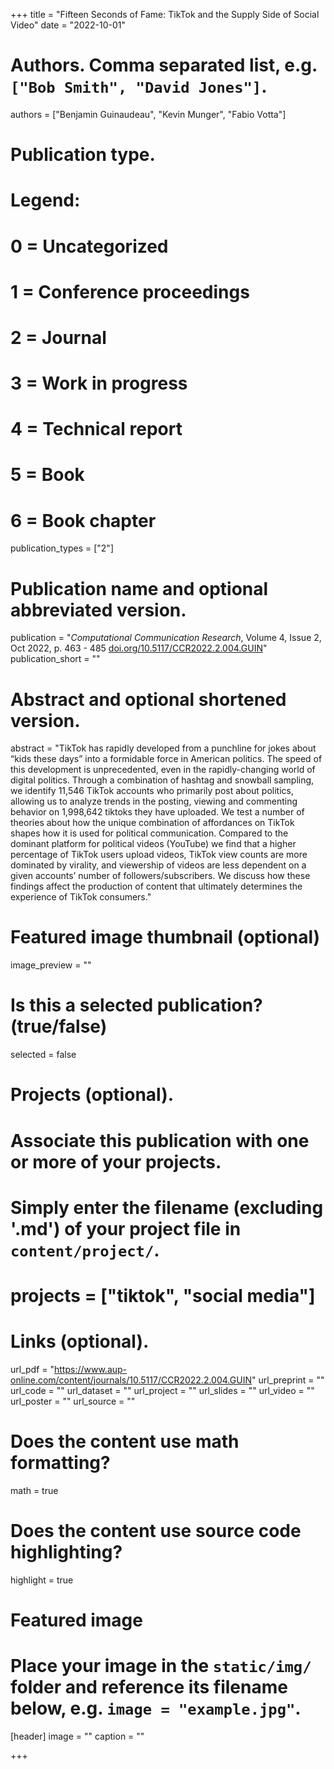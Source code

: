 +++
title = "Fifteen Seconds of Fame: TikTok and the Supply Side of Social Video"
date = "2022-10-01"

# Authors. Comma separated list, e.g. `["Bob Smith", "David Jones"]`.
authors = ["Benjamin Guinaudeau", "Kevin Munger", "Fabio Votta"]
# Publication type.
# Legend:
# 0 = Uncategorized
# 1 = Conference proceedings
# 2 = Journal
# 3 = Work in progress
# 4 = Technical report
# 5 = Book
# 6 = Book chapter
publication_types = ["2"]

# Publication name and optional abbreviated version.
publication = "*Computational Communication Research*, Volume 4, Issue 2, Oct 2022, p. 463 - 485 [doi.org/10.5117/CCR2022.2.004.GUIN](https://doi.org/10.5117/CCR2022.2.004.GUIN)"
publication_short = ""

# Abstract and optional shortened version.
abstract = "TikTok has rapidly developed from a punchline for jokes about “kids these days” into a formidable force in American politics. The speed of this development is unprecedented, even in the rapidly-changing world of digital politics. Through a combination of hashtag and snowball sampling, we identify 11,546 TikTok accounts who primarily post about politics, allowing us to analyze trends in the posting, viewing and commenting behavior on 1,998,642 tiktoks they have uploaded. We test a number of theories about how the unique combination of affordances on TikTok shapes how it is used for political communication. Compared to the dominant platform for political videos (YouTube) we find that a higher percentage of TikTok users upload videos, TikTok view counts are more dominated by virality, and viewership of videos are less dependent on a given accounts’ number of followers/subscribers. We discuss how these findings affect the production of content that ultimately determines the experience of TikTok consumers."

# Featured image thumbnail (optional)
image_preview = ""

# Is this a selected publication? (true/false)
selected = false

# Projects (optional).
#   Associate this publication with one or more of your projects.
#   Simply enter the filename (excluding '.md') of your project file in `content/project/`.
# projects = ["tiktok", "social media"]

# Links (optional).
url_pdf = "https://www.aup-online.com/content/journals/10.5117/CCR2022.2.004.GUIN"
url_preprint = ""
url_code = ""
url_dataset = ""
url_project = ""
url_slides = ""
url_video = ""
url_poster = ""
url_source = ""

# Does the content use math formatting?
math = true

# Does the content use source code highlighting?
highlight = true

# Featured image
# Place your image in the `static/img/` folder and reference its filename below, e.g. `image = "example.jpg"`.
[header]
image = ""
caption = ""

+++

